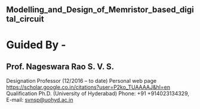 ## Modelling_and_Design_of_Memristor_based_digital_circuit

# Guided By - 
## Prof. Nageswara Rao S. V. S.
Designation Professor (12/2016 – to date)
Personal web page	https://scholar.google.co.in/citations?user=P2ko_TUAAAAJ&hl=en
Qualification	Ph.D. (University of Hyderabad)
Phone: +91 +914023134329, E-mail: svnsp@uohyd.ac.in
